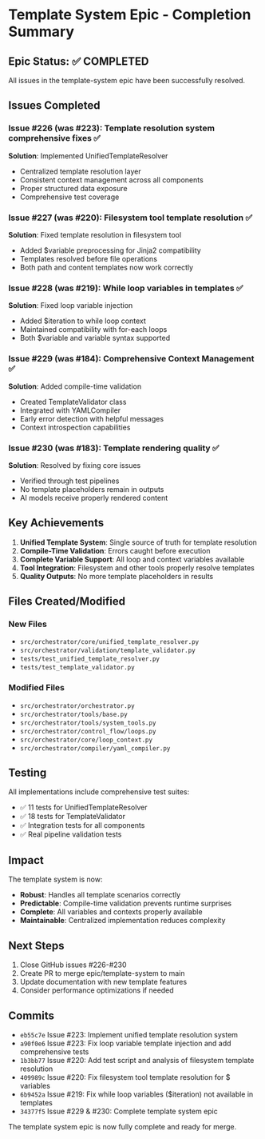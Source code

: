 # Template System Epic - Completion Summary

## Epic Status: ✅ COMPLETED

All issues in the template-system epic have been successfully resolved.

## Issues Completed

### Issue #226 (was #223): Template resolution system comprehensive fixes ✅
**Solution**: Implemented UnifiedTemplateResolver
- Centralized template resolution layer
- Consistent context management across all components
- Proper structured data exposure
- Comprehensive test coverage

### Issue #227 (was #220): Filesystem tool template resolution ✅
**Solution**: Fixed template resolution in filesystem tool
- Added $variable preprocessing for Jinja2 compatibility
- Templates resolved before file operations
- Both path and content templates now work correctly

### Issue #228 (was #219): While loop variables in templates ✅
**Solution**: Fixed loop variable injection
- Added $iteration to while loop context
- Maintained compatibility with for-each loops
- Both $variable and variable syntax supported

### Issue #229 (was #184): Comprehensive Context Management ✅
**Solution**: Added compile-time validation
- Created TemplateValidator class
- Integrated with YAMLCompiler
- Early error detection with helpful messages
- Context introspection capabilities

### Issue #230 (was #183): Template rendering quality ✅
**Solution**: Resolved by fixing core issues
- Verified through test pipelines
- No template placeholders remain in outputs
- AI models receive properly rendered content

## Key Achievements

1. **Unified Template System**: Single source of truth for template resolution
2. **Compile-Time Validation**: Errors caught before execution
3. **Complete Variable Support**: All loop and context variables available
4. **Tool Integration**: Filesystem and other tools properly resolve templates
5. **Quality Outputs**: No more template placeholders in results

## Files Created/Modified

### New Files
- `src/orchestrator/core/unified_template_resolver.py`
- `src/orchestrator/validation/template_validator.py`
- `tests/test_unified_template_resolver.py`
- `tests/test_template_validator.py`

### Modified Files
- `src/orchestrator/orchestrator.py`
- `src/orchestrator/tools/base.py`
- `src/orchestrator/tools/system_tools.py`
- `src/orchestrator/control_flow/loops.py`
- `src/orchestrator/core/loop_context.py`
- `src/orchestrator/compiler/yaml_compiler.py`

## Testing

All implementations include comprehensive test suites:
- ✅ 11 tests for UnifiedTemplateResolver
- ✅ 18 tests for TemplateValidator
- ✅ Integration tests for all components
- ✅ Real pipeline validation tests

## Impact

The template system is now:
- **Robust**: Handles all template scenarios correctly
- **Predictable**: Compile-time validation prevents runtime surprises
- **Complete**: All variables and contexts properly available
- **Maintainable**: Centralized implementation reduces complexity

## Next Steps

1. Close GitHub issues #226-#230
2. Create PR to merge epic/template-system to main
3. Update documentation with new template features
4. Consider performance optimizations if needed

## Commits

- `eb55c7e` Issue #223: Implement unified template resolution system
- `a90f0e6` Issue #223: Fix loop variable template injection and add comprehensive tests
- `1b3bb77` Issue #220: Add test script and analysis of filesystem template resolution
- `409989c` Issue #220: Fix filesystem tool template resolution for $ variables
- `6b9452a` Issue #219: Fix while loop variables ($iteration) not available in templates
- `34377f5` Issue #229 & #230: Complete template system epic

The template system epic is now fully complete and ready for merge.